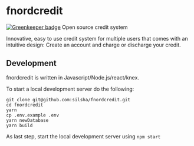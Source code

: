 # fnordcredit

[![Greenkeeper badge](https://badges.greenkeeper.io/silsha/fnordcredit.svg)](https://greenkeeper.io/)
Open source credit system

Innovative, easy to use credit system for multiple users that comes with an intuitive design: Create an account and charge or discharge your credit.

## Development
fnordcredit is written in Javascript/Node.js/react/knex.

To start a local development server do the following:

	git clone git@github.com:silsha/fnordcredit.git
	cd fnordcredit
	yarn
	cp .env.example .env
	yarn newDatabase
	yarn build


As last step, start the local development server using ```npm start```
